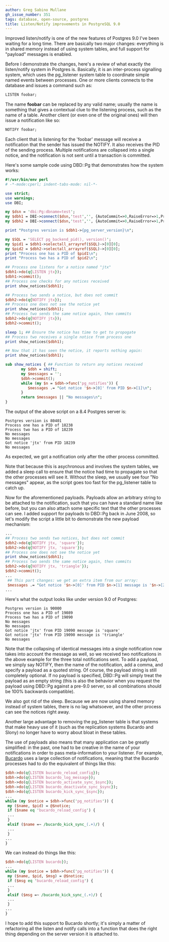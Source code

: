 ```yaml
---
author: Greg Sabino Mullane
gh_issue_number: 351
tags: database, open-source, postgres
title: Listen/Notify improvements in PostgreSQL 9.0
---
```




Improved listen/notify is one of the new features of Postgres 9.0 I've been waiting for a long time. There are basically two major changes: everything is in shared memory instead of using system tables, and full support for "payload" messages is enabled.

Before I demonstrate the changes, here's a review of what exactly the listen/notify system in Postgres is. Basically, it is an inter-process signalling system, which uses the pg_listener system table to coordinate simple named events between processes. One or more clients connects to the database and issues a command such as:

```sql
LISTEN foobar;
```

The name **foobar** can be replaced by any valid name; usually the name is something that gives a contextual clue to the listening process, such as the name of a table. Another client (or even one of the original ones) will then issue a notification like so:

```sql
NOTIFY foobar;
```

Each client that is listening for the 'foobar' message will receive a notification that the sender has issued the NOTIFY. It also receives the PID of the sending process. Multiple notifications are collapsed into a single notice, and the notification is not sent until a transaction is committed.

Here's some sample code using DBD::Pg that demonstrates how the system works:

```perl
#!/usr/bin/env perl
# -*-mode:cperl; indent-tabs-mode: nil-*-

use strict;
use warnings;
use DBI;

my $dsn = 'dbi:Pg:dbname=test';
my $dbh1 = DBI->connect($dsn,'test','', {AutoCommit=>0,RaiseError=>1,PrintError=>0});
my $dbh2 = DBI->connect($dsn,'test','', {AutoCommit=>0,RaiseError=>1,PrintError=>0});

print "Postgres version is $dbh1->{pg_server_version}\n";

my $SQL = 'SELECT pg_backend_pid(), version()';
my $pid1 = $dbh1->selectall_arrayref($SQL)->[0][0];
my $pid2 = $dbh2->selectall_arrayref($SQL)->[0][0];
print "Process one has a PID of $pid1\n";
print "Process two has a PID of $pid2\n";

## Process one listens for a notice named "jtx"
$dbh1->do(q{LISTEN jtx});
$dbh1->commit();
## Process one checks for any notices received
print show_notices($dbh1);

## Process two sends a notice, but does not commit
$dbh2->do(q{NOTIFY jtx});
## Process one does not see the notice yet
print show_notices($dbh1);
## Process two sends the same notice again, then commits
$dbh2->do(q{NOTIFY jtx});
$dbh2->commit();

sleep 1; ## Ensure the notice has time to get to propogate
## Process two receives a single notice from process one
print show_notices($dbh1);

## Now that it has seen the notice, it reports nothing again:
print show_notices($dbh1);

sub show_notices { ## Function to return any notices received
       my $dbh = shift;
       my $messages = '';
       $dbh->commit();
       while (my $n = $dbh->func('pg_notifies')) {
          $messages .= "Got notice '$n->[0]' from PID $n->[1]\n";
       }
       return $messages || "No messages\n";
}
```

The output of the above script on a 8.4 Postgres server is:

```nohighlight
Postgres version is 80401
Process one has a PID of 18238
Process two has a PID of 18239
No messages
No messages
Got notice 'jtx' from PID 18239
No messages
```

As expected, we got a notification only after the other process committed.

Note that because this is asychronous and involves the system tables, we added a sleep call to ensure that the notice had time to propagate so that the other processes will see it. Without the sleep, we usually see four "No messages" appear, as the script goes too fast for the pg_listener table to catch up.

Now for the aforementioned payloads. Payloads allow an arbitrary string to be attached to the notification, such that you can have a standard name like before, but you can also attach some specific text that the other processes can see. I added support for payloads to DBD::Pg back in June 2008, so let's modify the script a little bit to demonstrate the new payload mechanism:

```perl
...
## Process two sends two notices, but does not commit
$dbh2->do(q{NOTIFY jtx, 'square'});
$dbh2->do(q{NOTIFY jtx, 'square'});
## Process one does not see the notice yet
print show_notices($dbh1);
## Process two sends the same notice again, then commits
$dbh2->do(q{NOTIFY jtx, 'triangle'});
$dbh2->commit();
...
 ## This part changes: we get an extra item from our array:
 $messages .= "Got notice '$n->[0]' from PID $n->[1] message is '$n->[2]'\n";
...
```

Here's what the output looks like under version 9.0 of Postgres:

```nohighlight
Postgres version is 90000
Process one has a PID of 19089
Process two has a PID of 19090
No messages
No messages
Got notice 'jtx' from PID 19090 message is 'square'
Got notice 'jtx' from PID 19090 message is 'triangle'
No messages
```

Note that the collapsing of identical messages into a single notification now takes into account the message as well, so we received two notifications in the above example for the three total notifications sent. To add a payload, we simply say NOTIFY, then the name of the notification, add a comma, and specify a payload as a quoted string. Of course, the payload string is still completely optional. If no payload is specified, DBD::Pg will simply treat the payload as an empty string (this is also the behavior when you request the payload using DBD::Pg against a pre-9.0 server, so all combinations should be 100% backwards compatible).

We also got rid of the sleep. Because we are now using shared memory instead of system tables, there is no lag whatsoever, and the other process can see the notices right away.

Another large advantage to removing the pg_listener table is that systems that make heavy use of it (such as the replication systems Bucardo and Slony) no longer have to worry about bloat in these tables.

The use of payloads also means that many application can be greatly simplified: in the past, one had to be creative in the name of your notifications in order to pass meta-information to your listener. For example, [Bucardo](http://bucardo.org/wiki/bucardo) uses a large collection of notifications, meaning that the Bucardo processes had to do the equivalent of things like this:

```perl
$dbh->do(q{LISTEN bucardo_reload_config});
$dbh->do(q{LISTEN bucardo_log_message});
$dbh->do(q{LISTEN bucardo_activate_sync_$sync});
$dbh->do(q{LISTEN bucardo_deactivate_sync_$sync});
$dbh->do(q{LISTEN bucardo_kick_sync_$sync});
...
while (my $notice = $dbh->func('pg_notifies')) {
 my ($name, $pid) = @$notice;
 if ($name eq 'bucardo_reload_config') {
 ...
 }
 elsif ($name =~ /bucardo_kick_sync_(.+)/) {
 ...
 }
...
}
```

We can instead do things like this:

```perl
$dbh->do(q{LISTEN bucardo});
...
while (my $notice = $dbh->func('pg_notifies')) {
 my ($name, $pid, $msg) = @$notice;
 if ($msg eq 'bucardo_reload_config') {
 ...
 }
 elsif ($msg =~ /bucardo_kick_sync_(.+)/) {
 ...
 }
...
}
```

I hope to add this support to Bucardo shortly; it's simply a matter of refactoring all the listen and notify calls into a function that does the right thing depending on the server version it is attached to.


